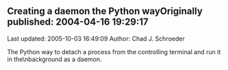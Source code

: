 ## Creating a daemon the Python wayOriginally published: 2004-04-16 19:29:17 
Last updated: 2005-10-03 16:49:09 
Author: Chad J. Schroeder 
 
The Python way to detach a process from the controlling terminal and run it in the\nbackground as a daemon.
